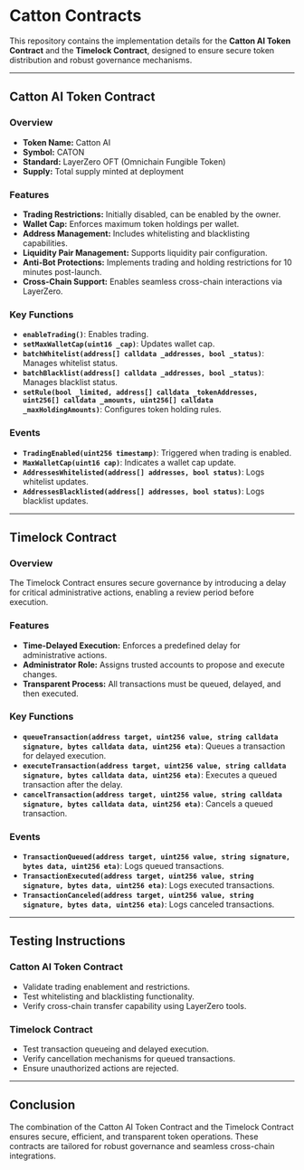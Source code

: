 # Catton Contracts

This repository contains the implementation details for the **Catton AI Token Contract** and the **Timelock Contract**, designed to ensure secure token distribution and robust governance mechanisms.

---

## **Catton AI Token Contract**

### **Overview**
- **Token Name:** Catton AI  
- **Symbol:** CATON  
- **Standard:** LayerZero OFT (Omnichain Fungible Token)  
- **Supply:** Total supply minted at deployment  

### **Features**
- **Trading Restrictions:** Initially disabled, can be enabled by the owner.
- **Wallet Cap:** Enforces maximum token holdings per wallet.
- **Address Management:** Includes whitelisting and blacklisting capabilities.
- **Liquidity Pair Management:** Supports liquidity pair configuration.
- **Anti-Bot Protections:** Implements trading and holding restrictions for 10 minutes post-launch.
- **Cross-Chain Support:** Enables seamless cross-chain interactions via LayerZero.

### **Key Functions**
- **`enableTrading()`**: Enables trading.
- **`setMaxWalletCap(uint16 _cap)`**: Updates wallet cap.
- **`batchWhitelist(address[] calldata _addresses, bool _status)`**: Manages whitelist status.
- **`batchBlacklist(address[] calldata _addresses, bool _status)`**: Manages blacklist status.
- **`setRule(bool _limited, address[] calldata _tokenAddresses, uint256[] calldata _amounts, uint256[] calldata _maxHoldingAmounts)`**: Configures token holding rules.

### **Events**
- **`TradingEnabled(uint256 timestamp)`**: Triggered when trading is enabled.
- **`MaxWalletCap(uint16 cap)`**: Indicates a wallet cap update.
- **`AddressesWhitelisted(address[] addresses, bool status)`**: Logs whitelist updates.
- **`AddressesBlacklisted(address[] addresses, bool status)`**: Logs blacklist updates.

---

## **Timelock Contract**

### **Overview**
The Timelock Contract ensures secure governance by introducing a delay for critical administrative actions, enabling a review period before execution.

### **Features**
- **Time-Delayed Execution:** Enforces a predefined delay for administrative actions.
- **Administrator Role:** Assigns trusted accounts to propose and execute changes.
- **Transparent Process:** All transactions must be queued, delayed, and then executed.

### **Key Functions**
- **`queueTransaction(address target, uint256 value, string calldata signature, bytes calldata data, uint256 eta)`**: Queues a transaction for delayed execution.
- **`executeTransaction(address target, uint256 value, string calldata signature, bytes calldata data, uint256 eta)`**: Executes a queued transaction after the delay.
- **`cancelTransaction(address target, uint256 value, string calldata signature, bytes calldata data, uint256 eta)`**: Cancels a queued transaction.

### **Events**
- **`TransactionQueued(address target, uint256 value, string signature, bytes data, uint256 eta)`**: Logs queued transactions.
- **`TransactionExecuted(address target, uint256 value, string signature, bytes data, uint256 eta)`**: Logs executed transactions.
- **`TransactionCanceled(address target, uint256 value, string signature, bytes data, uint256 eta)`**: Logs canceled transactions.

---

## **Testing Instructions**

### **Catton AI Token Contract**
- Validate trading enablement and restrictions.
- Test whitelisting and blacklisting functionality.
- Verify cross-chain transfer capability using LayerZero tools.

### **Timelock Contract**
- Test transaction queueing and delayed execution.
- Verify cancellation mechanisms for queued transactions.
- Ensure unauthorized actions are rejected.

---

## **Conclusion**
The combination of the Catton AI Token Contract and the Timelock Contract ensures secure, efficient, and transparent token operations. These contracts are tailored for robust governance and seamless cross-chain integrations.

